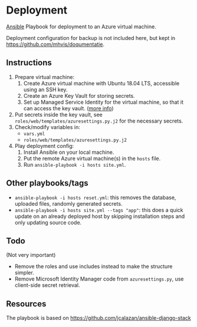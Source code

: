 # Deployment

[Ansible](https://docs.ansible.com/ansible/latest/index.html) Playbook for
deployment to an Azure virtual machine.

Deployment configuration for backup is not included here, but kept in
https://github.com/mhvis/doqumentatie.

## Instructions

1. Prepare virtual machine:
    1. Create Azure virtual machine with Ubuntu 18.04 LTS, accessible using an SSH key.
    2. Create an Azure Key Vault for storing secrets.
    3. Set up Managed Service Identity for the virtual machine, so that it can access the key vault.
       ([more info](https://docs.microsoft.com/en-us/azure/key-vault/tutorial-python-linux-virtual-machine))
2. Put secrets inside the key vault, see `roles/web/templates/azuresettings.py.j2` for the necessary secrets.
3. Check/modify variables in:
    * `vars.yml`
    * `roles/web/templates/azuresettings.py.j2`
4. Play deployment config:
    1. Install Ansible on your local machine.
    2. Put the remote Azure virtual machine(s) in the `hosts` file.
    3. Run `ansible-playbook -i hosts site.yml`.

## Other playbooks/tags

* `ansible-playbook -i hosts reset.yml`: this removes the database, uploaded files,
  randomly generated secrets.
* `ansible-playbook -i hosts site.yml --tags "app"`: this does a quick update
  on an already deployed host by skipping installation steps and only updating
  source code.

## Todo

(Not very important)

* Remove the roles and use includes instead to make the structure simpler.
* Remove Microsoft Identity Manager code from `azuresettings.py`, use client-side secret retrieval.


## Resources

The playbook is based on https://github.com/jcalazan/ansible-django-stack
